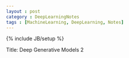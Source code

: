 ```yaml
---
layout : post
category : DeepLearningNotes
tags : [MachineLearning, DeepLearning, Notes]
---
```


{% include JB/setup %}

Title: Deep Generative Models 2


